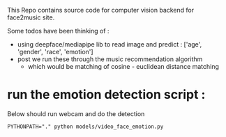 This Repo contains source code for computer vision backend for face2music site.


Some todos have been thinking of :
- using deepface/mediapipe lib to read image and predict : ['age', 'gender', 'race', 'emotion']
- post we run these through the music recommendation algorithm 
    - which would be matching of cosine - euclidean distance matching



# run the emotion detection script :
Below should run webcam and do the detection
```
PYTHONPATH="." python models/video_face_emotion.py 
```